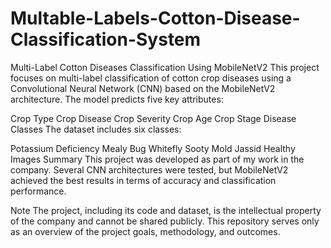 # Multable-Labels-Cotton-Disease-Classification-System
Multi-Label Cotton Diseases Classification Using MobileNetV2
This project focuses on multi-label classification of cotton crop diseases using a Convolutional Neural Network (CNN) based on the MobileNetV2 architecture. The model predicts five key attributes:

Crop Type
Crop Disease
Crop Severity
Crop Age
Crop Stage
Disease Classes
The dataset includes six classes:

Potassium Deficiency
Mealy Bug
Whitefly
Sooty Mold
Jassid
Healthy Images
Summary
This project was developed as part of my work in the company. Several CNN architectures were tested, but MobileNetV2 achieved the best results in terms of accuracy and classification performance.

Note
The project, including its code and dataset, is the intellectual property of the company and cannot be shared publicly. This repository serves only as an overview of the project goals, methodology, and outcomes.

